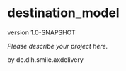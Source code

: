 # destination_model
version 1.0-SNAPSHOT

_Please describe your project here._

by de.dlh.smile.axdelivery